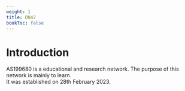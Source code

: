 ```yaml
---
weight: 1
title: DN42
bookToc: false
---
```


# Introduction

AS199680 is a educational and research network. The purpose of this network is mainly to learn. \
It was established on 28th February 2023.
